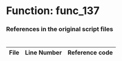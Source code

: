 # Function: func_137 
### References in the original script files

#

| File | Line Number | Reference code |
| --- | --- | --- |
